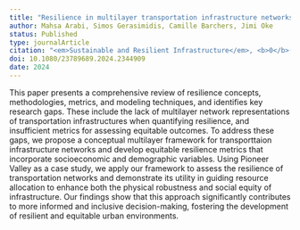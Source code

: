 ```yaml
---
title: "Resilience in multilayer transportation infrastructure networks: a review and conceptual framework for equity-based assessment"
author: Mahsa Arabi, Simos Gerasimidis, Camille Barchers, Jimi Oke
status: Published
type: journalArticle
citation: "<em>Sustainable and Resilient Infrastructure</em>, <b>0</b>(0):1–24"
doi: 10.1080/23789689.2024.2344909
date: 2024
---
```



This paper presents a comprehensive review of resilience concepts, methodologies, metrics, and modeling techniques, and identifies key research gaps. These include the lack of multilayer network representations of transportation infrastructures when quantifying resilience, and insufficient metrics for assessing equitable outcomes. To address these gaps, we propose a conceptual multilayer framework for transporttaion infrastructure networks and develop equitable resilience metrics that incorporate socioeconomic and demographic variables. Using Pioneer Valley as a case study, we apply our framework to assess the resilience of transportation networks and demonstrate its utility in guiding resource allocation to enhance both the physical robustness and social equity of infrastructure. Our findings show that this approach significantly contributes to more informed and inclusive decision-making, fostering the development of resilient and equitable urban environments.
